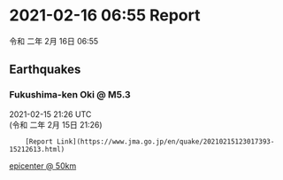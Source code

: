 # 2021-02-16 06:55 Report
令和 二年 2月 16日 06:55

## Earthquakes
### Fukushima-ken Oki @ M5.3
2021-02-15 21:26 UTC  
        (令和 二年 2月 15日 21:26)
  
        [Report Link](https://www.jma.go.jp/en/quake/20210215123017393-15212613.html)  
[epicenter @ 50km](https://www.google.com/maps/place/37°30'00%22+141°36'00%22/@37.5,141.6,17z/data=!3m1!4b1!4m5!3m4!1s0x0:0x0!8m2!3d37.5!4d141.6)